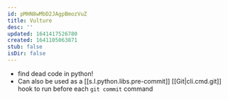 ```yaml
---
id: pMHN8wMbD2JAgpBmozVuZ
title: Vulture
desc: ''
updated: 1641417526780
created: 1641105063871
stub: false
isDir: false
---
```


- find dead code in python!
- Can also be used as a [[s.l.python.libs.pre-commit]] [[Git|cli.cmd.git]] hook to run before each `git commit` command

